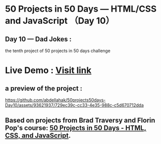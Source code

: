 # 50 Projects in 50 Days — HTML/CSS and JavaScript （Day 10）

## Day 10 — Dad Jokes :

the tenth project of 50 projects in 50 days challenge

# Live Demo : <a href="https://abdellahak.github.io/50projects50days-Day10/">Visit link</a>

## a preview of the project :




https://github.com/abdellahak/50projects50days-Day10/assets/93621937/729ec39c-cc33-4e35-988c-c5d670712dda






## Based on projects from Brad Traversy and Florin Pop's course: <a href="https://50projects50days.com">50 Projects in 50 Days - HTML, CSS, and JavaScript</a>.
